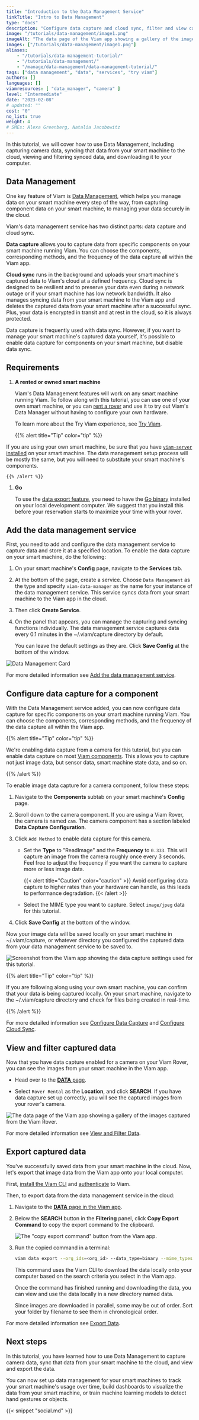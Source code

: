 ```yaml
---
title: "Introduction to the Data Management Service"
linkTitle: "Intro to Data Management"
type: "docs"
description: "Configure data capture and cloud sync, filter and view captured data, and export your data."
image: "/tutorials/data-management/image1.png"
imageAlt: "The data page of the Viam app showing a gallery of the images captured from the Viam Rover."
images: ["/tutorials/data-management/image1.png"]
aliases:
    - "/tutorials/data-management-tutorial/"
    - "/tutorials/data-management/"
    - "/manage/data-management/data-management-tutorial/"
tags: ["data management", "data", "services", "try viam"]
authors: []
languages: []
viamresources: [ "data_manager", "camera" ]
level: "Intermediate"
date: "2023-02-08"
# updated: ""
cost: "0"
no_list: true
weight: 4
# SMEs: Alexa Greenberg, Natalia Jacobowitz
---
```


In this tutorial, we will cover how to use Data Management, including capturing camera data, syncing that data from your smart machine to the cloud, viewing and filtering synced data, and downloading it to your computer.

## Data Management

One key feature of Viam is [Data Management](/manage/data/), which helps you manage data on your smart machine every step of the way, from capturing component data on your smart machine, to managing your data securely in the cloud.

Viam's data management service has two distinct parts: data capture and cloud sync.

**Data capture** allows you to capture data from specific components on your smart machine running Viam.
You can choose the components, corresponding methods, and the frequency of the data capture all within the Viam app.

**Cloud sync** runs in the background and uploads your smart machine's captured data to Viam's cloud at a defined frequency.
Cloud sync is designed to be resilient and to preserve your data even during a network outage or if your smart machine has low network bandwidth.
It also manages syncing data from your smart machine to the Viam app and deletes the captured data from your smart machine after a successful sync.
Plus, your data is encrypted in transit and at rest in the cloud, so it is always protected.

Data capture is frequently used with data sync.
However, if you want to manage your smart machine's captured data yourself, it's possible to enable data capture for components on your smart machine, but disable data sync.

## Requirements

1. **A rented or owned smart machine**

   Viam's Data Management features will work on any smart machine running Viam.
   To follow along with this tutorial, you can use one of your own smart machine, or you can [rent a rover](https://app.viam.com/try) and use it to try out Viam's Data Manager without having to configure your own hardware.

   To learn more about the Try Viam experience, see [Try Viam](/try-viam/).

    {{% alert title="Tip" color="tip" %}}

If you are using your own smart machine, be sure that you have [`viam-server` installed](/installation/) on your smart machine.
The data management setup process will be mostly the same, but you will need to substitute your smart machine's components.

    {{% /alert %}}

1. **Go**

    To use the [data export feature](#export-captured-data), you need to have the <a href="https://go.dev/dl/" target="_blank">Go binary</a> installed on your local development computer.
    We suggest that you install this before your reservation starts to maximize your time with your rover.

## Add the data management service

First, you need to add and configure the data management service to capture data and store it at a specified location.
To enable the data capture on your smart machine, do the following:

1. On your smart machine's **Config** page, navigate to the **Services** tab.
2. At the bottom of the page, create a service.
   Choose `Data Management` as the type and specify `viam-data-manager` as the name for your instance of the data management service.
   This service syncs data from your smart machine to the Viam app in the cloud.
3. Then click **Create Service**.
4. On the panel that appears, you can manage the capturing and syncing functions individually.
   The data management service captures data every 0.1 minutes in the <file>~/.viam/capture</file> directory by default.

   You can leave the default settings as they are.
   Click **Save Config** at the bottom of the window.

![Data Management Card](/tutorials/data-management/data-manager.png)

For more detailed information see [Add the data management service](/services/data/configure-data-capture/#add-the-data-management-service).

## Configure data capture for a component

With the Data Management service added, you can now configure data capture for specific components on your smart machine running Viam.
You can choose the components, corresponding methods, and the frequency of the data capture all within the Viam app.

{{% alert title="Tip" color="tip" %}}

We're enabling data capture from a camera for this tutorial, but you can enable data capture on most [Viam components](/components/).
This allows you to capture not just image data, but sensor data, smart machine state data, and so on.

{{% /alert %}}

To enable image data capture for a camera component, follow these steps:

1. Navigate to the **Components** subtab on your smart machine's **Config** page.
2. Scroll down to the camera component.
   If you are using a Viam Rover, the camera is named `cam`.
   The camera component has a section labeled **Data Capture Configuration**.
3. Click `Add Method` to enable data capture for this camera.

   - Set the **Type** to "ReadImage" and the **Frequency** to `0.333`.
     This will capture an image from the camera roughly once every 3 seconds.
     Feel free to adjust the frequency if you want the camera to capture more or less image data.

     {{< alert title="Caution" color="caution" >}}
Avoid configuring data capture to higher rates than your hardware can handle, as this leads to performance degradation.
     {{< /alert >}}

   - Select the MIME type you want to capture.
     Select `image/jpeg` data for this tutorial.

4. Click **Save Config** at the bottom of the window.

Now your image data will be saved locally on your smart machine in <file>~/.viam/capture</file>, or whatever directory you configured the captured data from your data management service to be saved to.

![Screenshot from the Viam app showing the data capture settings used for this tutorial.](/tutorials/data-management/image5.png)

{{% alert title="Tip" color="tip" %}}

If you are following along using your own smart machine, you can confirm that your data is being captured locally.
On your smart machine, navigate to the <file>~/.viam/capture</file> directory and check for files being created in real-time.

{{% /alert %}}

For more detailed information see [Configure Data Capture](/services/data/configure-data-capture/#configure-data-capture-for-individual-components) and [Configure Cloud Sync](/services/data/configure-cloud-sync/).

## View and filter captured data

Now that you have data capture enabled for a camera on your Viam Rover, you can see the images from your smart machine in the Viam app.

- Head over to the [**DATA** page](https://app.viam.com/data/view).

- Select `Rover Rental` as the **Location**, and click **SEARCH**.
  If you have data capture set up correctly, you will see the captured images from your rover's camera.

![The data page of the Viam app showing a gallery of the images captured from the Viam Rover.](/tutorials/data-management/image1.png)

For more detailed information see [View and Filter Data](/manage/data/view/).

## Export captured data

You've successfully saved data from your smart machine in the cloud.
Now, let's export that image data from the Viam app onto your local computer.

First, [install the Viam CLI](/manage/cli/#install) and [authenticate](/manage/cli/#authenticate) to Viam.

Then, to export data from the data management service in the cloud:

1. Navigate to the [**DATA** page in the Viam app](https://app.viam.com/data/view).
2. Below the **SEARCH** button in the **Filtering** panel, click **Copy Export Command** to copy the export command to the clipboard.

   ![The "copy export command" button from the Viam app.](/tutorials/data-management/image4.png)

3. Run the copied command in a terminal:

   ```sh {class="command-line" data-prompt="$"}
   viam data export --org_ids=<org_id> --data_type=binary --mime_types=<mime_types> --destination=.
   ```

   This command uses the Viam CLI to download the data locally onto your computer based on the search criteria you select in the Viam app.

   Once the command has finished running and downloading the data, you can view and use the data locally in a new directory named <file>data</file>.

   Since images are downloaded in parallel, some may be out of order.
   Sort your folder by filename to see them in chronological order.

For more detailed information see [Export Data](/manage/data/export/).

## Next steps

In this tutorial, you have learned how to use Data Management to capture camera data, sync that data from your smart machine to the cloud, and view and export the data.

You can now set up data management for your smart machines to track your smart machine's usage over time, build dashboards to visualize the data from your smart machine, or train machine learning models to detect hand gestures or objects.

{{< snippet "social.md" >}}

